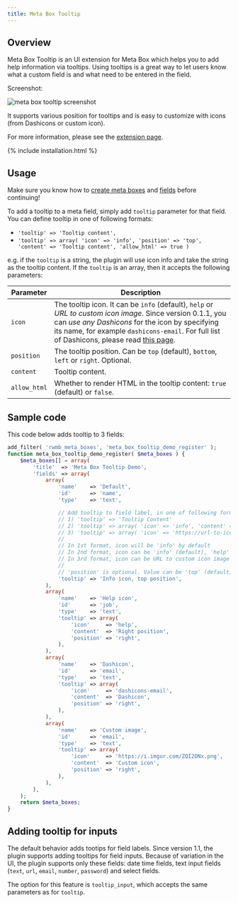 ```yaml
---
title: Meta Box Tooltip
---
```


## Overview

Meta Box Tooltip is an UI extension for Meta Box which helps you to add help information via tooltips. Using tooltips is a great way to let users know what a custom field is and what need to be entered in the field.

Screenshot:

![meta box tooltip screenshot](https://i0.wp.com/metabox.io/wp-content/uploads/2014/10/meta-box-tooltip.png)

It supports various position for tooltips and is easy to customize with icons (from Dashicons or custom icon).

For more information, please see the [extension page](https://metabox.io/plugins/meta-box-tooltip/).

{% include installation.html %}

## Usage

Make sure you know how to [create meta boxes](/creating-meta-boxes/) and [fields](/field-settings/) before continuing!

To add a tooltip to a meta field, simply add `tooltip` parameter for that field. You can define tooltip in one of following formats:

- `'tooltip' => 'Tooltip content',`
- `'tooltip' => array( 'icon' => 'info', 'position' => 'top', 'content' => 'Tooltip content', 'allow_html' => true )`

e.g. if the `tooltip` is a string, the plugin will use icon info and take the string as the tooltip content. If the `tooltip` is an array, then it accepts the following parameters:

Parameter|Description
---|---
`icon`|The tooltip icon. It can be `info` (default), `help` or *URL to custom icon image*. Since version 0.1.1, you can *use any Dashicons* for the icon by specifying its name, for example `dashicons-email`. For full list of Dashicons, please read [this page](https://developer.wordpress.org/resource/dashicons/).
`position`|The tooltip position. Can be `top` (default), `bottom`, `left` or `right`. Optional.
`content`|Tooltip content.
`allow_html`|Whether to render HTML in the tooltip content: `true` (default) or `false`.

## Sample code

This code below adds tooltip to 3 fields:

```php
add_filter( 'rwmb_meta_boxes', 'meta_box_tooltip_demo_register' );
function meta_box_tooltip_demo_register( $meta_boxes ) {
    $meta_boxes[] = array(
        'title'  => 'Meta Box Tooltip Demo',
        'fields' => array(
            array(
                'name'    => 'Default',
                'id'      => 'name',
                'type'    => 'text',

                // Add tooltip to field label, in one of following formats
                // 1) 'tooltip' => 'Tooltip Content'
                // 2) 'tooltip' => array( 'icon' => 'info', 'content' => 'Tooltip Content', 'position' => 'top' )
                // 3) 'tooltip' => array( 'icon' => 'https://url-to-icon-image.png', 'content' => 'Tooltip Content', 'position' => 'top' )
                //
                // In 1st format, icon will be 'info' by default
                // In 2nd format, icon can be 'info' (default), 'help' or any Dashicons (see https://developer.wordpress.org/resource/dashicons/)
                // In 3rd format, icon can be URL to custom icon image
                //
                // 'position' is optional. Value can be 'top' (default), 'bottom', 'left', 'right'
                'tooltip' => 'Info icon, top position',
            ),
            array(
                'name'    => 'Help icon',
                'id'      => 'job',
                'type'    => 'text',
                'tooltip' => array(
                    'icon'     => 'help',
                    'content'  => 'Right position',
                    'position' => 'right',
                ),
            ),
            array(
                'name'    => 'Dashicon',
                'id'      => 'email',
                'type'    => 'text',
                'tooltip' => array(
                    'icon'     => 'dashicons-email',
                    'content'  => 'Dashicon',
                    'position' => 'right',
                ),
            ),
            array(
                'name'    => 'Custom image',
                'id'      => 'email',
                'type'    => 'text',
                'tooltip' => array(
                    'icon'     => 'https://i.imgur.com/ZQI2DNx.png',
                    'content'  => 'Custom icon',
                    'position' => 'right',
                ),
            ),
        ),
    );
    return $meta_boxes;
}
```

## Adding tooltip for inputs

The default behavior adds tootips for field labels. Since version 1.1, the plugin supports adding tooltips for field inputs. Because of variation in the UI, the plugin supports only these fields: date time fields, text input fields (`text`, `url`, `email`, `number`, `password`) and select fields.

The option for this feature is `tooltip_input`, which accepts the same parameters as for `tooltip`.
